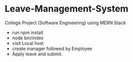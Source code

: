 # Leave-Management-System
College Project (Software Engineering) using MERN Stack

- run npm install
- node bin/index
- visit Local host
- create manager followed by Employee
- Apply leave and submit.
